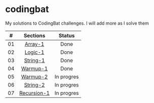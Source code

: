 # codingbat
My solutions to CodingBat challenges. I will add more as I solve them

| #  | Sections |Status |
| :------: | :------------:|:------------: |
| 01  | [Array-1](codingbat/codingbat/src/arrayBat/) |Done  |
| 02  | [Logic-1](codingbat/codingbat/src/logicBat/)  |Done |
| 03  | [String-1](codingbat/codingbat/src/stringsBat/) |Done  |
| 04  | [Warmup-1](codingbat/codingbat/src/warmupBat/)  |Done |
| 05  | [Warmup-2](codingbat/codingbat/src/warmupBat2/) |In progres |
| 06  | [String-2](codingbat/codingbat/src/stringsBat2/)  |In progres  |
| 07  | [Recursion-1](codingbat/codingbat/src/recursionBat/)  |In progres  |

